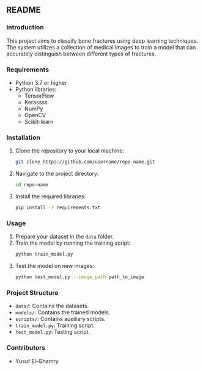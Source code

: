 
## README

### Introduction
This project aims to classify bone fractures using deep learning techniques. The system utilizes a collection of medical images to train a model that can accurately distinguish between different types of fractures.

### Requirements
- Python 3.7 or higher
- Python libraries:
  - TensorFlow
  - Kerassss
  - NumPy
  - OpenCV
  - Scikit-learn

### Installation
1. Clone the repository to your local machine:
    ```bash
    git clone https://github.com/username/repo-name.git
    ```
2. Navigate to the project directory:
    ```bash
    cd repo-name
    ```
3. Install the required libraries:
    ```bash
    pip install -r requirements.txt
    ```

### Usage
1. Prepare your dataset in the `data` folder.
2. Train the model by running the training script:
    ```bash
    python train_model.py
    ```
3. Test the model on new images:
    ```bash
    python test_model.py --image_path path_to_image
    ```

### Project Structure
- `data/`: Contains the datasets.
- `models/`: Contains the trained models.
- `scripts/`: Contains auxiliary scripts.
- `train_model.py`: Training script.
- `test_model.py`: Testing script.

### Contributors
- Yusuf El-Ghamry
